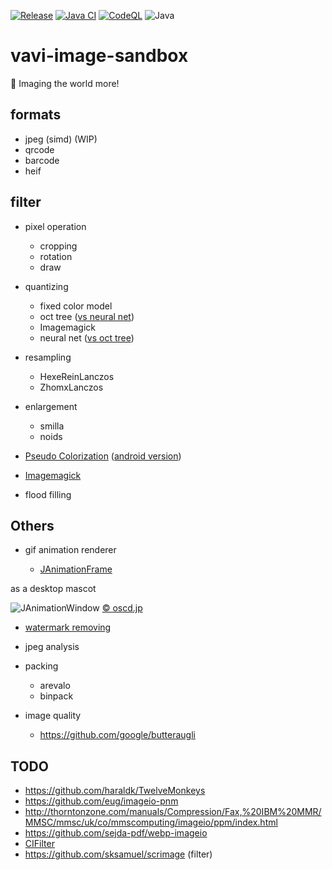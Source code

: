 [![Release](https://jitpack.io/v/umjammer/vavi-image-sandbox.svg)](https://jitpack.io/#umjammer/vavi-image-sandbox)
[![Java CI](https://github.com/umjammer/vavi-image-sandbox/workflows/Java%20CI/badge.svg)](https://github.com/umjammer/vavi-image-sandbox/actions)
[![CodeQL](https://github.com/umjammer/vavi-image-sandbox/actions/workflows/codeql-analysis.yml/badge.svg)](https://github.com/umjammer/vavi-image-sandbox/actions/workflows/codeql-analysis.yml)
![Java](https://img.shields.io/badge/Java-8-b07219)

# vavi-image-sandbox

🎨 Imaging the world more!

## formats

  * jpeg (simd) (WIP)
  * qrcode
  * barcode
  * heif

## filter

  * pixel operation

    * cropping
    * rotation
    * draw

  * quantizing

    * fixed color model
    * oct tree ([vs neural net](https://github.com/umjammer/vavi-image-sandbox/wiki/OctTree_vs_NeuralNet))
    * Imagemagick
    * neural net ([vs oct tree](https://github.com/umjammer/vavi-image-sandbox/wiki/OctTree_vs_NeuralNet))

  * resampling

    * HexeReinLanczos
    * ZhomxLanczos

  * enlargement

    * smilla
    * noids

  * [Pseudo Colorization](https://github.com/umjammer/vavi-apps-pseudocolorization/wiki) ([android version](https://github.com/umjammer/vavi-apps-pseudocolorization))
  * [Imagemagick](https://github.com/umjammer/vavi-image-sandbox/wiki/ImageMagickFilter)
  * flood filling

## Others

  * gif animation renderer

    * [JAnimationFrame](https://github.com/umjammer/vavi-image-sandbox/blob/master/src/test/java/JAnimationFrame.java)

as a desktop mascot

![JAnimationWindow](https://lh3.googleusercontent.com/d3wp6hzuILHq6MT7Ud_gUi_TpqYIK1UiT-m9C03rndcpPzFLwmPXpUkaEjLobQpb-vnXLR1l8eKdwHNUF0xJUjLXnEP5Fc9oOM1NoElCZ5u2AJoOKWLqsAoNEzHWBIPaSffQM1X11w=w2400)
[© oscd.jp](https://www.oscd.jp/)

  * [watermark removing](https://github.com/umjammer/vavi-image-sandbox/wiki/WatermarkRemoval)

  * jpeg analysis

  * packing

    * arevalo
    * binpack

  * image quality

    * https://github.com/google/butteraugli

## TODO

 * https://github.com/haraldk/TwelveMonkeys
 * https://github.com/eug/imageio-pnm
 * http://thorntonzone.com/manuals/Compression/Fax,%20IBM%20MMR/MMSC/mmsc/uk/co/mmscomputing/imageio/ppm/index.html
 * https://github.com/sejda-pdf/webp-imageio
 * [CIFilter](https://developer.apple.com/documentation/coreimage/cifilter)
 * https://github.com/sksamuel/scrimage (filter)
